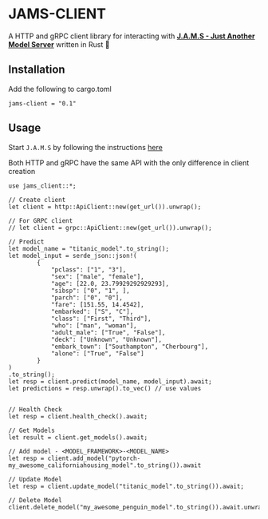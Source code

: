 # JAMS-CLIENT

A HTTP and gRPC client library for interacting with  [**J.A.M.S - Just Another Model Server**](https://github.com/gagansingh894/jams-rs) written in Rust 🦀

## Installation
Add the following to cargo.toml

```
jams-client = "0.1"
```

## Usage

Start `J.A.M.S` by following the instructions [here](https://github.com/gagansingh894/jams-rs?tab=readme-ov-file#docker-setup)

Both HTTP and gRPC have the same API with the only difference in client creation

```
use jams_client::*;

// Create client
let client = http::ApiClient::new(get_url()).unwrap();

// For GRPC client
// let client = grpc::ApiClient::new(get_url()).unwrap();

// Predict
let model_name = "titanic_model".to_string();
let model_input = serde_json::json!(
        {
            "pclass": ["1", "3"],
            "sex": ["male", "female"],
            "age": [22.0, 23.79929292929293],
            "sibsp": ["0", "1", ],
            "parch": ["0", "0"],
            "fare": [151.55, 14.4542],
            "embarked": ["S", "C"],
            "class": ["First", "Third"],
            "who": ["man", "woman"],
            "adult_male": ["True", "False"],
            "deck": ["Unknown", "Unknown"],
            "embark_town": ["Southampton", "Cherbourg"],
            "alone": ["True", "False"]
        }
)
.to_string();
let resp = client.predict(model_name, model_input).await;
let predictions = resp.unwrap().to_vec() // use values


// Health Check
let resp = client.health_check().await;

// Get Models
let result = client.get_models().await;

// Add model - <MODEL_FRAMEWORK>-<MODEL_NAME>
let resp = client.add_model("pytorch-my_awesome_californiahousing_model".to_string()).await

// Update Model
let resp = client.update_model("titanic_model".to_string()).await;

// Delete Model
client.delete_model("my_awesome_penguin_model".to_string()).await.unwrap();
```